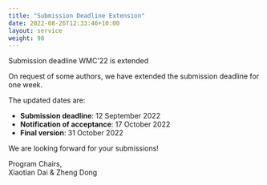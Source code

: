 ```yaml
---
title: "Submission Deadline Extension"
date: 2022-08-26T12:33:46+10:00
layout: service
weight: 98
---
```


Submission deadline WMC'22 is extended

On request of some authors, we have extended the submission deadline for one week.

The updated dates are:

- **Submission deadline**: 12 September 2022
- **Notification of acceptance**: 17 October 2022
- **Final version**: 31 October 2022

We are looking forward for your submissions!

Program Chairs,<br>
Xiaotian Dai & Zheng Dong
